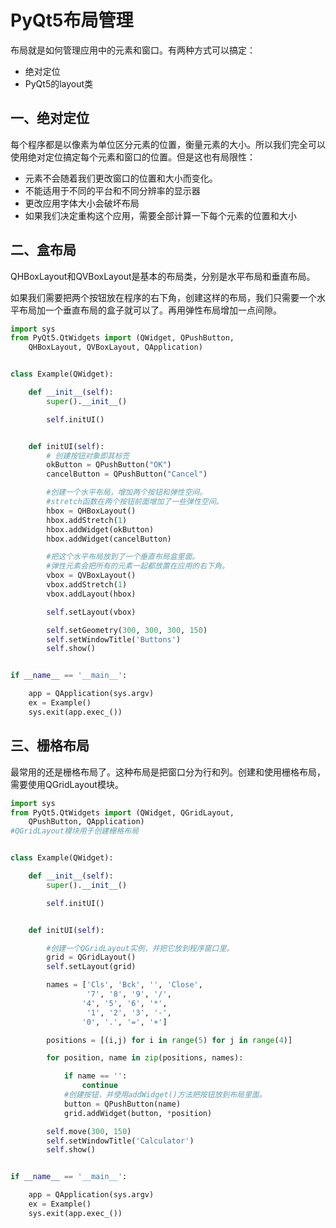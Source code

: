 # PyQt5布局管理

布局就是如何管理应用中的元素和窗口。有两种方式可以搞定：

+ 绝对定位
+ PyQt5的layout类

## 一、绝对定位

每个程序都是以像素为单位区分元素的位置，衡量元素的大小。所以我们完全可以使用绝对定位搞定每个元素和窗口的位置。但是这也有局限性：

+ 元素不会随着我们更改窗口的位置和大小而变化。
+ 不能适用于不同的平台和不同分辨率的显示器
+ 更改应用字体大小会破坏布局
+ 如果我们决定重构这个应用，需要全部计算一下每个元素的位置和大小



## 二、盒布局

QHBoxLayout和QVBoxLayout是基本的布局类，分别是水平布局和垂直布局。

如果我们需要把两个按钮放在程序的右下角，创建这样的布局，我们只需要一个水平布局加一个垂直布局的盒子就可以了。再用弹性布局增加一点间隙。

```python
import sys
from PyQt5.QtWidgets import (QWidget, QPushButton, 
    QHBoxLayout, QVBoxLayout, QApplication)


class Example(QWidget):

    def __init__(self):
        super().__init__()

        self.initUI()


    def initUI(self):
		# 创建按钮对象即其标签
        okButton = QPushButton("OK")
        cancelButton = QPushButton("Cancel")

        #创建一个水平布局，增加两个按钮和弹性空间。
        #stretch函数在两个按钮前面增加了一些弹性空间。
        hbox = QHBoxLayout()
        hbox.addStretch(1)
        hbox.addWidget(okButton)
        hbox.addWidget(cancelButton)

        #把这个水平布局放到了一个垂直布局盒里面。
        #弹性元素会把所有的元素一起都放置在应用的右下角。
        vbox = QVBoxLayout()
        vbox.addStretch(1)
        vbox.addLayout(hbox)

        self.setLayout(vbox)    

        self.setGeometry(300, 300, 300, 150)
        self.setWindowTitle('Buttons')    
        self.show()


if __name__ == '__main__':

    app = QApplication(sys.argv)
    ex = Example()
    sys.exit(app.exec_())
```



## 三、栅格布局

最常用的还是栅格布局了。这种布局是把窗口分为行和列。创建和使用栅格布局，需要使用QGridLayout模块。

```python
import sys
from PyQt5.QtWidgets import (QWidget, QGridLayout, 
    QPushButton, QApplication)
#QGridLayout模块用于创建栅格布局


class Example(QWidget):

    def __init__(self):
        super().__init__()

        self.initUI()


    def initUI(self):

        #创建一个QGridLayout实例，并把它放到程序窗口里。
        grid = QGridLayout()
        self.setLayout(grid)

        names = ['Cls', 'Bck', '', 'Close',
                 '7', '8', '9', '/',
                '4', '5', '6', '*',
                 '1', '2', '3', '-',
                '0', '.', '=', '+']

        positions = [(i,j) for i in range(5) for j in range(4)]

        for position, name in zip(positions, names):

            if name == '':
                continue
            #创建按钮，并使用addWidget()方法把按钮放到布局里面。
            button = QPushButton(name)
            grid.addWidget(button, *position)

        self.move(300, 150)
        self.setWindowTitle('Calculator')
        self.show()


if __name__ == '__main__':

    app = QApplication(sys.argv)
    ex = Example()
    sys.exit(app.exec_())
```


